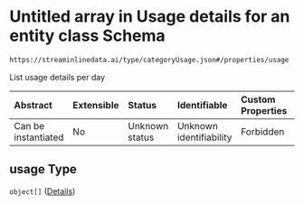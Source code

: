 # Untitled array in Usage details for an entity class Schema

```txt
https://streaminlinedata.ai/type/categoryUsage.json#/properties/usage
```

List usage details per day

| Abstract            | Extensible | Status         | Identifiable            | Custom Properties | Additional Properties | Access Restrictions | Defined In                                                                          |
| :------------------ | :--------- | :------------- | :---------------------- | :---------------- | :-------------------- | :------------------ | :---------------------------------------------------------------------------------- |
| Can be instantiated | No         | Unknown status | Unknown identifiability | Forbidden         | Allowed               | none                | [categoryUsage.json*](../out/schema/type/categoryUsage.json "open original schema") |

## usage Type

`object[]` ([Details](common-definitions-usagedetails.md))
